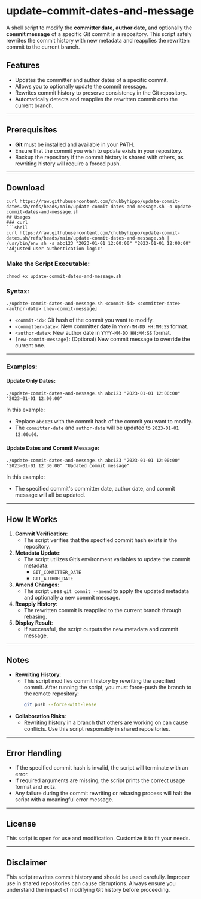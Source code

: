 # update-commit-dates-and-message

A shell script to modify the **committer date**, **author date**, and optionally the **commit message** of a specific Git commit in a repository. This script safely rewrites the commit history with new metadata and reapplies the rewritten commit to the current branch.

## Features
- Updates the committer and author dates of a specific commit.
- Allows you to optionally update the commit message.
- Rewrites commit history to preserve consistency in the Git repository.
- Automatically detects and reapplies the rewritten commit onto the current branch.

---

## Prerequisites
- **Git** must be installed and available in your PATH.
- Ensure that the commit you wish to update exists in your repository.
- Backup the repository if the commit history is shared with others, as rewriting history will require a forced push.

---
## Download
```shell
curl https://raw.githubusercontent.com/chubbyhippo/update-commit-dates.sh/refs/heads/main/update-commit-dates-and-message.sh -o update-commit-dates-and-message.sh
## Usages
### curl
```shell
curl https://raw.githubusercontent.com/chubbyhippo/update-commit-dates.sh/refs/heads/main/update-commit-dates-and-message.sh | /usr/bin/env sh -s abc123 "2023-01-01 12:00:00" "2023-01-01 12:00:00" "Adjusted user authentication logic"
```

### Make the Script Executable:
```shell
chmod +x update-commit-dates-and-message.sh
```

### Syntax:
```shell
./update-commit-dates-and-message.sh <commit-id> <committer-date> <author-date> [new-commit-message]
```

- `<commit-id>`: Git hash of the commit you want to modify.
- `<committer-date>`: New committer date in `YYYY-MM-DD HH:MM:SS` format.
- `<author-date>`: New author date in `YYYY-MM-DD HH:MM:SS` format.
- `[new-commit-message]`: (Optional) New commit message to override the current one.

---

### Examples:
#### Update Only Dates:
```shell
./update-commit-dates-and-message.sh abc123 "2023-01-01 12:00:00" "2023-01-01 12:00:00"
```
In this example:
- Replace `abc123` with the commit hash of the commit you want to modify.
- The `committer-date` and `author-date` will be updated to `2023-01-01 12:00:00`.

#### Update Dates and Commit Message:
```shell
./update-commit-dates-and-message.sh abc123 "2023-01-01 12:00:00" "2023-01-01 12:30:00" "Updated commit message"
```
In this example:
- The specified commit's committer date, author date, and commit message will all be updated.

---

## How It Works
1. **Commit Verification**:
   - The script verifies that the specified commit hash exists in the repository.
2. **Metadata Update**:
   - The script utilizes Git’s environment variables to update the commit metadata:
     - `GIT_COMMITTER_DATE`
     - `GIT_AUTHOR_DATE`
3. **Amend Changes**:
   - The script uses `git commit --amend` to apply the updated metadata and optionally a new commit message.
4. **Reapply History**:
   - The rewritten commit is reapplied to the current branch through rebasing.
5. **Display Result**:
   - If successful, the script outputs the new metadata and commit message.

---

## Notes
- **Rewriting History**:
   - This script modifies commit history by rewriting the specified commit. After running the script, you must force-push the branch to the remote repository:
     ```bash
     git push --force-with-lease
     ```
- **Collaboration Risks**:
   - Rewriting history in a branch that others are working on can cause conflicts. Use this script responsibly in shared repositories.

---

## Error Handling
- If the specified commit hash is invalid, the script will terminate with an error.
- If required arguments are missing, the script prints the correct usage format and exits.
- Any failure during the commit rewriting or rebasing process will halt the script with a meaningful error message.

---

## License
This script is open for use and modification. Customize it to fit your needs.

---

## Disclaimer
This script rewrites commit history and should be used carefully. Improper use in shared repositories can cause disruptions. Always ensure you understand the impact of modifying Git history before proceeding.
